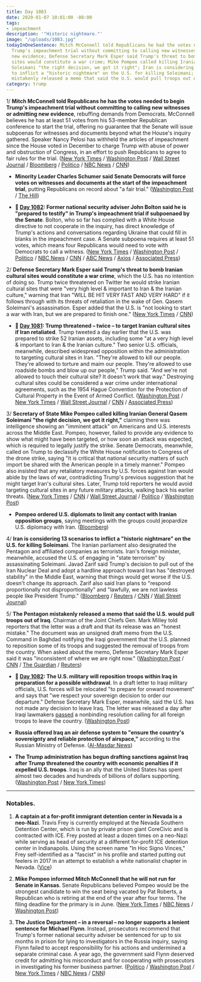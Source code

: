 ```yaml
---
title: Day 1083
date: 2020-01-07 10:01:00 -08:00
tags:
- impeachment
description: '"Historic nightmare."'
image: "/uploads/1083.jpg"
todayInOneSentence: Mitch McConnell told Republicans he had the votes needed to begin
  Trump's impeachment trial without committing to calling new witnesses or admitting
  new evidence; Defense Secretary Mark Esper said Trump's threat to bomb Iranian cultural
  sites would constitute a war crime; Mike Pompeo called killing Iranian General Qasem
  Soleimani "the right decision, we got it right"; Iran is considering 13 scenarios
  to inflict a "historic nightmare" on the U.S. for killing Soleimani; and the Pentagon
  mistakenly released a memo that said the U.S. would pull troops out of Iraq.
category: trump
---
```


1/ **Mitch McConnell told Republicans he has the votes needed to begin Trump's impeachment trial without committing to calling new witnesses or admitting new evidence**, rebuffing demands from Democrats. McConnell believes he has at least 51 votes from his 53-member Republican conference to start the trial, offering no guarantee that the Senate will issue subpoenas for witnesses and documents beyond what the House's inquiry gathered. Speaker Nancy Pelosi has withheld the articles of impeachment since the House voted in December to charge Trump with abuse of power and obstruction of Congress, in an effort to push Republicans to agree to fair rules for the trial. ([New York Times](https://www.nytimes.com/2020/01/07/us/politics/impeachment-trial-witnesses.html) / [Washington Post](https://www.washingtonpost.com/politics/trump-impeachment-live-updates/2020/01/07/e0f49d52-313b-11ea-91fd-82d4e04a3fac_story.html) / [Wall Street Journal](https://www.wsj.com/articles/lawmakers-huddle-amid-trump-impeachment-impasse-11578420162) / [Bloomberg](https://www.bloomberg.com/news/articles/2020-01-07/mcconnell-unites-gop-on-trial-rules-aimed-at-trump-acquittal) / [Politico](https://www.politico.com/news/2020/01/07/mcconnell-prepares-to-move-forward-on-impeachment-trial-rules-without-democrats-095537) / [NBC News](https://www.nbcnews.com/politics/trump-impeachment-inquiry/mcconnell-says-he-has-enough-republican-votes-begin-trump-s-n1111931) / [CNN](https://www.cnn.com/2020/01/07/politics/mitch-mcconnell-impeachment-trial-latest/index.html))

* **Minority Leader Charles Schumer said Senate Democrats will force votes on witnesses and documents at the start of the impeachment trial**, putting Republicans on record about "a fair trial." ([Washington Post](https://www.washingtonpost.com/politics/trump-impeachment-live-updates/2020/01/07/e0f49d52-313b-11ea-91fd-82d4e04a3fac_story.html) / [The Hill](https://thehill.com/homenews/senate/477123-schumer-vows-to-force-votes-on-impeachment-witnesses))

* **📌 [Day 1082](https://whatthefuckjusthappenedtoday.com/2020/01/06/day-1082/#1-former-national-security-adviser-j): Former national security adviser John Bolton said he is "prepared to testify" in Trump's impeachment trial if subpoenaed by the Senate**. Bolton, who so far has complied with a White House directive to not cooperate in the inquiry, has direct knowledge of Trump's actions and conversations regarding Ukraine that could fill in blanks in the impeachment case. A Senate subpoena requires at least 51 votes, which means four Republicans would need to vote with Democrats to call a witness. ([New York Times](https://www.nytimes.com/2020/01/06/us/politics/bolton-testify-impeachment-trial.html) / [Washington Post](https://www.washingtonpost.com/politics/trump-impeachment-live-updates/2020/01/06/1540f98e-3074-11ea-9313-6cba89b1b9fb_story.html) / [Politico](https://www.politico.com/news/2020/01/06/john-bolton-willing-to-testify-in-trumps-impeachment-trial-094757) / [NBC News](https://www.nbcnews.com/politics/trump-impeachment-inquiry/bolton-willing-testify-senate-impeachment-trial-if-subpoenaed-n1111256) / [CNN](https://www.cnn.com/2020/01/06/politics/john-bolton-testify-impeachment-subpoena/index.html) / [ABC News](https://abcnews.go.com/Politics/bolton-prepared-testify-trump-impeachment-trial-subpoenaed/story?id=68097771) / [Axios](https://www.axios.com/john-bolton-testify-trump-impeachment-trial-subpoena-485bbf06-344e-4140-a2d2-dacb14f10f26.html) / [Associated Press](https://apnews.com/a64ea4327e68348f2cb923da7d191d94))

2/ **Defense Secretary Mark Esper said Trump's threat to bomb Iranian cultural sites would constitute a war crime**, which the U.S. has no intention of doing so. Trump twice threatened on Twitter he would strike Iranian cultural sites that were "very high level & important to Iran & the Iranian culture," warning that Iran "WILL BE HIT VERY FAST AND VERY HARD" if it follows through with its threats of retaliation in the wake of Gen. Qasem Soleimani's assassination. Esper added that the U.S. is "not looking to start a war with Iran, but we are prepared to finish one." ([New York Times](https://www.nytimes.com/2020/01/06/us/politics/trump-esper-iran-cultural-sites.html) / [CNN](https://www.cnn.com/2020/01/07/politics/esper-iran-interview/index.html))

* **📌 [Day 1081](https://whatthefuckjusthappenedtoday.com/2020/01/05/day-1081/#4-trump-threatened-%E2%80%93-twice-%E2%80%93-to-targ): Trump threatened – twice – to target Iranian cultural sites if Iran retaliated**. Trump tweeted a day earlier that the U.S. was prepared to strike 52 Iranian assets, including some "at a very high level & important to Iran & the Iranian culture." Two senior U.S. officials, meanwhile, described widespread opposition within the administration to targeting cultural sites in Iran. "They're allowed to kill our people. They're allowed to torture and maim our people. They're allowed to use roadside bombs and blow up our people," Trump said. "And we're not allowed to touch their cultural site? It doesn't work that way." Destroying cultural sites could be considered a war crime under international agreements, such as the 1954 Hague Convention for the Protection of Cultural Property in the Event of Armed Conflict. ([Washington Post](https://www.washingtonpost.com/politics/trumps-threats-against-iranian-sites-raise-questions-about-the-potential-for-war-crimes/2020/01/05/c03d8de8-2ff2-11ea-898f-eb846b7e9feb_story.html) / [New York Times](https://www.nytimes.com/2020/01/05/us/politics/trump-iran-cultural-sites.html) / [Wall Street Journal](https://www.wsj.com/articles/trump-repeats-threat-to-target-iranian-cultural-sites-11578274198) / [CNN](https://www.cnn.com/2020/01/05/politics/iranian-cultural-sites-us-strikes-donald-trump/) / [Associated Press](https://apnews.com/8d3385ab6c29c3da3ab9b081bae53884))

3/ **Secretary of State Mike Pompeo called killing Iranian General Qasem Soleimani "the right decision, we got it right,"** claiming there was intelligence showing an "imminent attack" on Americans and U.S. interests across the Middle East. Pompeo, however, failed to provide any evidence to show what might have been targeted, or how soon an attack was expected, which is required to legally justify the strike. Senate Democrats, meanwhile, called on Trump to declassify the White House notification to Congress of the drone strike, saying "It is critical that national security matters of such import be shared with the American people in a timely manner." Pompeo also insisted that any retaliatory measures by U.S. forces against Iran would abide by the laws of war, contradicting Trump's previous suggestion that he might target Iran's cultural sites. Later, Trump told reporters he would avoid targeting cultural sites in any future military attacks, walking back his earlier threats. ([New York Times](https://www.nytimes.com/2020/01/07/world/middleeast/trump-iran.html) / [CNN](https://www.cnn.com/2020/01/07/politics/pompeo-iran-briefing/index.html) / [Wall Street Journal](https://www.wsj.com/articles/democratic-senators-want-soleimani-document-declassified-11578331185) / [Politico](https://www.politico.com/news/2020/01/07/pompeo-us-abide-laws-of-war-targeting-cultural-sites-095525) / [Washington Post](https://www.washingtonpost.com/world/middle_east/iran-live-updates/2020/01/07/896c70a2-30d5-11ea-9313-6cba89b1b9fb_story.html))

* **Pompeo ordered U.S. diplomats to limit any contact with Iranian opposition groups**, saying meetings with the groups could jeopardize U.S. diplomacy with Iran. ([Bloomberg](https://www.bloomberg.com/news/articles/2020-01-07/pompeo-limits-u-s-contact-with-iranian-group-linked-to-giuliani))

4/ **Iran is considering 13 scenarios to inflict a "historic nightmare" on the U.S. for killing Soleimani**. The Iranian parliament also designated the Pentagon and affiliated companies as terrorists. Iran's foreign minister, meanwhile, accused the U.S. of engaging in "state terrorism" by assassinating Soleimani. Javad Zarif said Trump's decision to pull out of the Iran Nuclear Deal and adopt a hardline approach toward Iran has "destroyed stability" in the Middle East, warning that things would get worse if the U.S. doesn't change its approach. Zarif also said Iran plans to "respond proportionally not disproportionally" and "lawfully, we are not lawless people like President Trump." ([Bloomberg](https://www.bloomberg.com/news/articles/2020-01-07/iran-says-its-retaliation-will-be-historic-nightmare-for-u-s) / [Reuters](https://www.reuters.com/article/us-iraq-security/iran-considers-retaliation-options-as-it-buries-slain-commander-idUSKBN1Z60NL) / [CNN](https://www.cnn.com/2020/01/07/middleeast/iran-zarif-united-states-intl/index.html) / [Wall Street Journal](https://www.wsj.com/articles/stampede-at-funeral-procession-for-iranian-commander-kills-35-11578390888?mod=hp_lead_pos1))

5/ **The Pentagon mistakenly released a memo that said the U.S. would pull troops out of Iraq**. Chairman of the Joint Chiefs Gen. Mark Milley told reporters that the letter was a draft and that its release was an "honest mistake." The document was an unsigned draft memo from the U.S. Command in Baghdad notifying the Iraqi government that the U.S. planned to reposition some of its troops and suggested the removal of troops from the country. When asked about the memo, Defense Secretary Mark Esper said it was "inconsistent of where we are right now." ([Washington Post](https://www.washingtonpost.com/world/iran-strike-live-updates/2020/01/06/3b5451f2-3024-11ea-9313-6cba89b1b9fb_story.html) / [CNN](https://www.cnn.com/2020/01/06/politics/us-troops-iraq/index.html) / [The Guardian](https://www.theguardian.com/us-news/live/2020/jan/06/donald-trump-impeachment-news-today-iran-latest-updates) / [Reuters](https://www.reuters.com/article/us-iraq-security-idUSKBN1Z50KU))

* **📌 [Day 1082](https://whatthefuckjusthappenedtoday.com/2020/01/06/day-1082/#7-the-u-s-military-will-reposition-t): The U.S. military will reposition troops within Iraq in preparation for a possible withdrawal**. In a draft letter to Iraqi military officials, U.S. forces will be relocated "to prepare for onward movement" and says that "we respect your sovereign decision to order our departure." Defense Secretary Mark Esper, meanwhile, said the U.S. has not made any decision to leave Iraq. The letter was released a day after Iraqi lawmakers [passed](https://whatthefuckjusthappenedtoday.com/2020/01/05/day-1081/#6-the-iraqi-parliament-passed-a-reso) a nonbinding resolution calling for all foreign troops to leave the country. ([Washington Post](https://www.washingtonpost.com/world/iran-strike-live-updates/2020/01/06/3b5451f2-3024-11ea-9313-6cba89b1b9fb_story.html))

* **Russia offered Iraq an air defense system to "ensure the country's sovereignty and reliable protection of airspace,"** according to the Russian Ministry of Defense. ([Al-Masdar News](https://www.almasdarnews.com/article/russia-offers-iraq-s-400-air-defense-system-to-protect-airspace/))

* **The Trump administration has begun drafting sanctions against Iraq after Trump threatened the country with economic penalties if it expelled U.S. troops**. Iraq is an ally that the United States has spent almost two decades and hundreds of billions of dollars supporting. ([Washington Post](https://www.washingtonpost.com/business/2020/01/06/trump-administration-begins-drafting-possible-sanctions-against-iraq-following-trumps-economic-threat/) / [New York Times](https://www.nytimes.com/2020/01/05/us/politics/trump-iran-cultural-sites.html))

---

### Notables.

1. **A captain at a for-profit immigrant detention center in Nevada is a neo-Nazi**. Travis Frey is currently employed at the Nevada Southern Detention Center, which is run by private prison giant CoreCivic and is contracted with ICE. Frey posted at least a dozen times on a neo-Nazi while serving as head of security at a different for-profit ICE detention center in Indianapolis. Using the screen name "In Hoc Signo Vinces," Frey self-identified as a "fascist" in his profile and started putting out feelers in 2017 in an attempt to establish a white nationalist chapter in Nevada. ([Vice](https://www.vice.com/en_us/article/y3mg9x/ice-detention-center-captain-was-on-a-neo-nazi-website-and-wanted-to-start-a-white-nationalist-group))

2. **Mike Pompeo informed Mitch McConnell that he will not run for Senate in Kansas**. Senate Republicans believed Pompeo would be the strongest candidate to win the seat being vacated by Pat Roberts, a Republican who is retiring at the end of the year after four terms. The filing deadline for the primary is in June. ([New York Times](https://www.nytimes.com/2020/01/06/us/politics/mike-pompeo-senate-kansas.html) / [NBC News](https://www.nbcnews.com/politics/2020-election/pompeo-tells-mcconnell-he-won-t-run-senate-sources-say-n1111606) / [Washington Post](https://www.washingtonpost.com/politics/pompeo-decides-against-run-for-us-senate-seat-in-kansas/2020/01/06/2e3b75d6-30dd-11ea-a053-dc6d944ba776_story.html))

3. **The Justice Department – in a reversal – no longer supports a lenient sentence for Michael Flynn**. Instead, prosecutors recommend that Trump's former national security adviser be sentenced for up to six months in prison for lying to investigators in the Russia inquiry, saying Flynn failed to accept responsibility for his actions and undermined a separate criminal case. A year ago, the government said Flynn deserved credit for admitting his misconduct and for cooperating with prosecutors in investigating his former business partner. ([Politico](https://www.politico.com/news/2020/01/07/doj-michael-flynn-jail-six-months-095584) / [Washington Post](https://www.washingtonpost.com/local/legal-issues/michael-flynn-deserves-up-to-six-months-in-prison-us-justice-department-says-in-reversal-for-former-trump-national-security-adviser/2020/01/07/e87fcf4a-0c94-11ea-8397-a955cd542d00_story.html) / [New York Times](https://www.nytimes.com/2020/01/07/us/politics/flynn-prosecutors-sentencing.html) / [NBC News](https://www.nbcnews.com/politics/donald-trump/justice-dept-changes-tune-says-ex-trump-aide-michael-flynn-n1111886) / [CNN](https://www.cnn.com/2020/01/07/politics/michael-flynn-sentencing-recommendation-six-months/index.html))